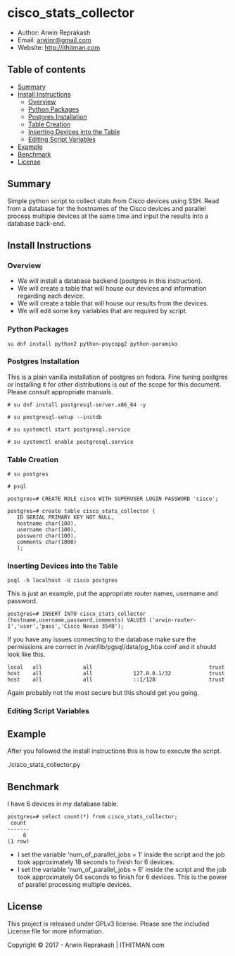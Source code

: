 # cisco_stats_collector
- Author: Arwin Reprakash
- Email: arwinr@gmail.com
- Website: http://ithitman.com

## Table of contents

- [Summary](#summary)
- [Install Instructions](#install-instructions)
	- [Overview](#overview)
	- [Python Packages](#python-packages)
	- [Postgres Installation](#postgres-installation)
	- [Table Creation](#table-creation)
	- [Inserting Devices into the Table](#inserting-devices-into-the-table)
	- [Editing Script Variables](#editing-script-variables)
- [Example](#example)
- [Benchmark](#benchmark)
- [License](#license)

## Summary
Simple python script to collect stats from Cisco devices using SSH. Read from a database for the hostnames of the Cisco devices and parallel process multiple devices at the same time and input the results into a database back-end.

## Install Instructions
### Overview
- We will install a database backend (postgres in this instruction).
- We will create a table that will house our devices and information regarding each device.
- We will create a table that will house our results from the devices. 
- We will edit some key variables that are required by script.

### Python Packages

`su dnf install python2 python-psycopg2 python-paramiko`

### Postgres Installation

This is a plain vanilla installation of postgres on fedora. Fine tuning postgres or installing it for other distributions is out of the scope for this document. Please consult appropriate manuals. 

`# su dnf install postgresql-server.x86_64 -y`

`# su postgresql-setup --initdb`

`# su systemctl start postgresql.service`

`# su systemctl enable postgresql.service`

### Table Creation

`# su postgres`

`# psql`

`postgres=# CREATE ROLE cisco WITH SUPERUSER LOGIN PASSWORD 'cisco';`

`postgres=# create table cisco_stats_collector (`<br />
`	ID SERIAL PRIMARY KEY NOT NULL,` <br />
`	hostname char(100),` <br />
`	username char(100),` <br />
`	password char(100),` <br />
`	comments char(1000)` <br />
`	);` <br />

### Inserting Devices into the Table

`psql -h localhost -U cisco postgres` 

This is just an example, put the appropriate router names, username and password. 

`postgres=# INSERT INTO cisco_stats_collector (hostname,username,password,comments) VALUES ('arwin-router-1','user','pass','Cisco Nexus 3548');`

If you have any issues connecting to the database make sure the permissions are correct in /var/lib/pgsql/data/pg_hba.conf and it should look like this.
```
local   all             all                                     trust
host    all             all             127.0.0.1/32            trust
host    all             all             ::1/128                 trust
```
Again probably not the most secure but this should get you going. 

### Editing Script Variables

## Example

After you followed the install instructions this is how to execute the script. 

./cisco_stats_collector.py 

## Benchmark 

I have 6 devices in my database table. 
```
postgres=# select count(*) from cisco_stats_collector; 
 count 
-------
     6
(1 row)
```

* I set the variable 'num_of_parallel_jobs = 1' inside the script and the job took approximately 18 seconds to finish for 6 devices. 
* I set the variable 'num_of_parallel_jobs = 6' inside the script and the job took approximately 04 seconds to finish for 6 devices. This is the power of parallel processing multiple devices. 

## License

This project is released under GPLv3 license. Please see the included License file for more information.

Copyright © 2017 - Arwin Reprakash | ITHITMAN.com
